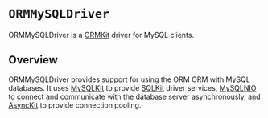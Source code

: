 # ``ORMMySQLDriver``

ORMMySQLDriver is a [ORMKit] driver for MySQL clients.

## Overview

ORMMySQLDriver provides support for using the ORM ORM with MySQL databases. It uses [MySQLKit] to provide [SQLKit] driver services, [MySQLNIO] to connect and communicate with the database server asynchronously, and [AsyncKit] to provide connection pooling.

[ORMKit]: https://github.com/vapor/fluent-kit
[SQLKit]: https://github.com/vapor/sql-kit
[MySQLKit]: https://github.com/vapor/mysql-kit
[MySQLNIO]: https://github.com/vapor/mysql-nio
[AsyncKit]: https://github.com/vapor/async-kit

